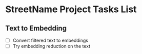 # StreetName Project Tasks List

## Text to Embedding
- [ ] Convert filtered text to embeddings
- [ ] Try embedding reduction on the text